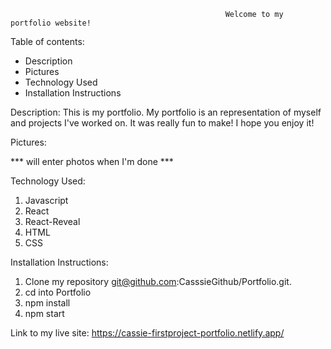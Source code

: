 

                                                    Welcome to my portfolio website! 

Table of contents:
- Description
- Pictures
- Technology Used
- Installation Instructions


Description:
This is my portfolio. My portfolio is an representation of myself and projects I've worked on. It was really fun to make! I hope you enjoy it!


Pictures:

*** will enter photos when I'm done ***




Technology Used:
1. Javascript
2. React
3. React-Reveal
4. HTML
5. CSS


Installation Instructions:
1. Clone my repository git@github.com:CasssieGithub/Portfolio.git.
2. cd into Portfolio 
3. npm install
4. npm start

Link to my live site:
https://cassie-firstproject-portfolio.netlify.app/ 
